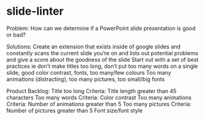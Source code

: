 # slide-linter
Problem: How can we determine if a PowerPoint slide presentation is good or bad?

Solutions:
Create an extension that exists inside of google slides and constantly scans the current slide you’re on and lists out potential problems and give a score about the goodness of the slide
Start out with a set of best practices ie don’t make titles too long, don’t put too many words on a single slide, good color contrast, fonts, too many/few colours
Too many animations (distracting), too many pictures, too small/big fonts

Product Backlog:
Title too long
Criteria: Title length greater than 45 characters
Too many words
Criteria: 
Color contrast
Too many animations
Criteria: Number of animations greater than 5
Too many pictures
Criteria: Number of pictures greater than 5
Font size/font style
